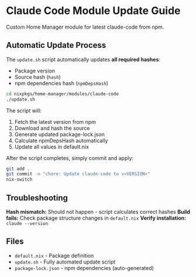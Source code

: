 # Claude Code Module Update Guide

Custom Home Manager module for latest claude-code from npm.

## Automatic Update Process

The `update.sh` script automatically updates **all required hashes**:
- Package version
- Source hash (`hash`)
- npm dependencies hash (`npmDepsHash`)

```bash
cd nixpkgs/home-manager/modules/claude-code
./update.sh
```

The script will:
1. Fetch the latest version from npm
2. Download and hash the source
3. Generate updated package-lock.json
4. Calculate npmDepsHash automatically
5. Update all values in default.nix

After the script completes, simply commit and apply:

```bash
git add .
git commit -m "chore: Update claude-code to v<VERSION>"
nix-switch
```

## Troubleshooting

**Hash mismatch:** Should not happen - script calculates correct hashes
**Build fails:** Check package structure changes in `default.nix`
**Verify installation:** `claude --version`

## Files
- `default.nix` - Package definition
- `update.sh` - Fully automated update script
- `package-lock.json` - npm dependencies (auto-generated)